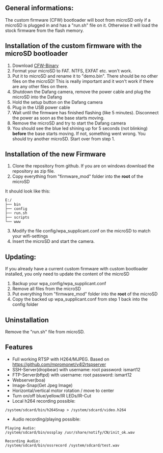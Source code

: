 ## General informations:

The custom firmware (CFW) bootloader will boot from microSD only if a microSD is plugged in and has a "run.sh" file on it. Otherwise it will load the stock firmware from the flash memory.

## Installation of the custom firmware with the microSD bootloader

1. Download [CFW-Binary](/hacks/cfw/cfw-1.2.bin)
2. Format your microSD to FAT. NTFS, EXFAT etc. won't work.
2. Put it to microSD and rename it to "demo.bin". There should be no other files on the microSD! This is really important and it won't work if there are any other files on there.
3. Shutdown the Dafang camera, remove the power cable and plug the microSD into the Dafang
3. Hold the setup button on the Dafang camera
4. Plug in the USB power cable
5. Wait until the firmware has finished flashing (like 5 minutes). Disconnect the power as soon as the base starts moving.
6. Remove the microSD and try to start the Dafang camera
7. You should see the blue led shining up for 5 seconds (not blinking) **before** the base starts moving. If not, something went wrong. You should try another microSD. Start over from step 1.


## Installation of the new Firmware

1. Clone the repository from github. If you are on windows download the repository as zip file.
2. Copy everything from "firmware_mod" folder into the **root** of the microSD

It should look like this:
```
E:/
├── bin
├── config
├── run.sh
├── scripts
└── www

```

3. Modify the file config/wpa_supplicant.conf on the microSD to match your wifi-settings
4. Insert the microSD and start the camera.

## Updating:

If you already have a current custom firmware with custom bootloader installed, you only need to update the content of the microSD

1. Backup your wpa_config/wpa_supplicant.conf
2. Remove all files from the microSD
3. Put everything from "firmware_mod" folder into the **root** of the microSD
4. Copy the backed up wpa_supplicant.conf from step 1 back into the config folder

## Uninstallation

Remove the "run.sh" file from microSD.

## Features
- Full working RTSP with H264/MJPEG. Based on https://github.com/mpromonet/v4l2rtspserver
- SSH-Server(dropbear) with username: root password: ismart12
- FTP-Server(bftpd) with username: root password: ismart12
- Webserver(boa)
- Image-Snap(Get Jpeg Image) 
- Horizontal/vertical motor rotation / move to center
- Turn on/off blue/yellow/IR LEDs/IR-Cut
- Local h264 recording possible:
```
/system/sdcard/bin/h264Snap > /system/sdcard/video.h264
```
- Audio recording/playing possible:
```
Playing Audio:
/system/sdcard/bin/ossplay /usr/share/notify/CN/init_ok.wav

Recording Audio:
/system/sdcard/bin/ossrecord /system/sdcard/test.wav 
```

